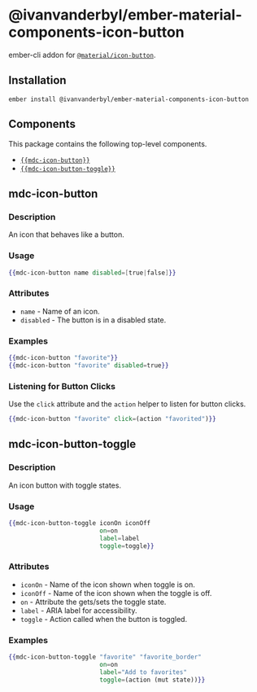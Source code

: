 @ivanvanderbyl/ember-material-components-icon-button
======================

ember-cli addon for [`@material/icon-button`](https://github.com/material-components/material-components-web/tree/master/packages/mdc-icon-button).

Installation
------------

    ember install @ivanvanderbyl/ember-material-components-icon-button

Components
-----------

This package contains the following top-level components.

* [`{{mdc-icon-button}}`](#mdc-icon-button)
* [`{{mdc-icon-button-toggle}}`](#mdc-icon-button-toggle)

mdc-icon-button
---------------------

### Description

An icon that behaves like a button.

### Usage

```handlebars
{{mdc-icon-button name disabled=[true|false]}}
```

### Attributes

* `name` - Name of an icon.
* `disabled` - The button is in a disabled state.

### Examples

```handlebars
{{mdc-icon-button "favorite"}}
{{mdc-icon-button "favorite" disabled=true}}
```

### Listening for Button Clicks

Use the `click` attribute and the `action` helper to listen for button clicks.

```handlebars
{{mdc-icon-button "favorite" click=(action "favorited")}}
```

mdc-icon-button-toggle
--------------------------

### Description

An icon button with toggle states.

### Usage

```handlebars
{{mdc-icon-button-toggle iconOn iconOff
                         on=on
                         label=label
                         toggle=toggle}}
```

### Attributes

* `iconOn` - Name of the icon shown when toggle is on.
* `iconOff` - Name of the icon shown when the toggle is off.
* `on` - Attribute the gets/sets the toggle state.
* `label` - ARIA label for accessibility.
* `toggle` - Action called when the button is toggled.

### Examples

```handlebars
{{mdc-icon-button-toggle "favorite" "favorite_border"
                         on=on
                         label="Add to favorites"
                         toggle=(action (mut state))}}
```
